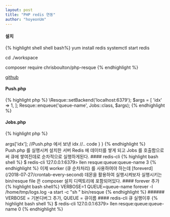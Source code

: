 ```yaml
---
layout: post
title: "PHP redis 연동"
author: "hoyeonUm"
---
```


#### 설치
{% highlight shell shell bash%}
yum install redis 
systemctl start redis

cd ./workspace

composer require chrisboulton/php-resque
{% endhighlight %}


[github](https://github.com/chrisboulton/php-resque)

#### Push.php 
{% highlight php %}
\Resque::setBackend('localhost:6379');
$args = [ 
        'idx' => 1,
        ];
Resque::enqueue('queue-name', Jobs::class, $args);
{% endhighlight %}


#### Jobs.php 
{% highlight php %}
<?php
class Jobs
{

	public function perform()
	{
		$idx = $this->args['idx']; //Push.php 에서 보낸 idx
		//.. code
	}
}
{% endhighlight %}
Push.php 를 실행시켜 설치한 서버 Redis 에 데이터를 쌓게 되고
Jobs 를 호출함으로써 큐에 쌓여진데로 순차적으로 실행하게된다.

#### redis-cli
{% highlight bash shell %}
$ redis-cli 
127.0.0.1:6379> llen resque:queue:queue-name
3
{% endhighlight %}

이제 worker (큐 순차처리) 를 사용하여야 하는데 [foreverd](/2018-07-27/crontab-every-second) 데몬을 활용하여 실행시켜보자

실행시키는 bin/resque file 은 composer 설치 디렉토리에 포함되어있다.
#### forever 추가
{% highlight bash shell%}
VERBOSE=1 QUEUE=queue-name  forever -l /home/tmp/logs.log -a start -c "sh " bin/resque
{% endhighlight %}

###### VERBOSE = 기본디버그 추가,  QUEUE = 큐이름

#### redis-cli 큐 실행이후
{% highlight bash shell %}
$ redis-cli
127.0.0.1:6379> llen resque:queue:queue-name
0
{% endhighlight %}


